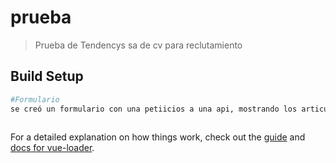 # prueba

> Prueba de Tendencys sa de cv para reclutamiento

## Build Setup

``` bash
#Formulario
se creó un formulario con una petiicios a una api, mostrando los articulos en la compra y poder agregar más.
 
```

For a detailed explanation on how things work, check out the [guide](http://vuejs-templates.github.io/webpack/) and [docs for vue-loader](http://vuejs.github.io/vue-loader).
